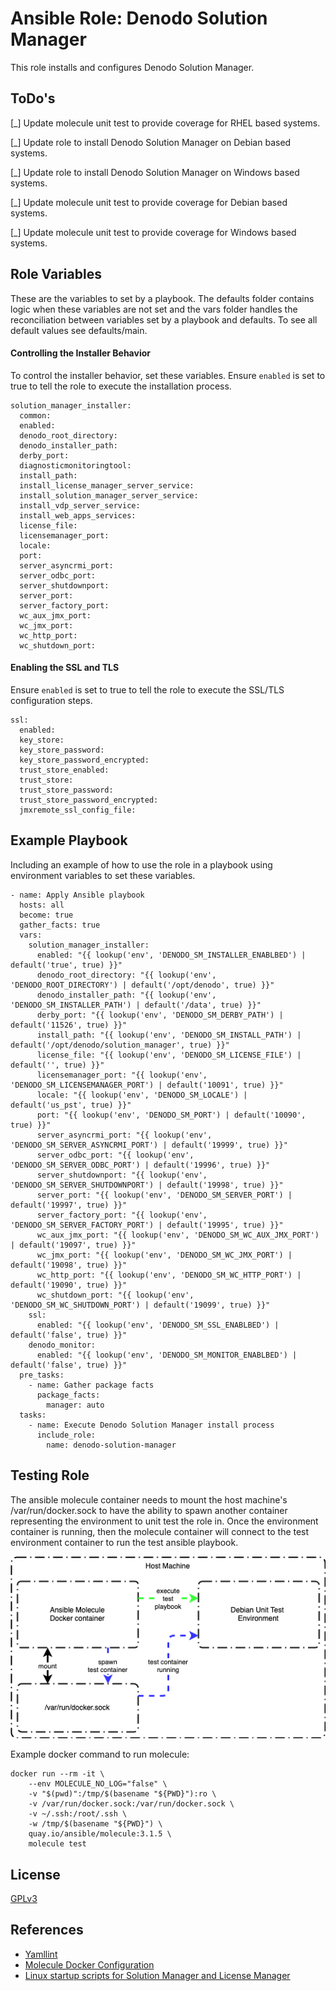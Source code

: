 Ansible Role: Denodo Solution Manager
=========

This role installs and configures Denodo Solution Manager.

ToDo's
---------------

[_] Update molecule unit test to provide coverage for RHEL based systems.

[_] Update role to install Denodo Solution Manager on Debian based systems.

[_] Update role to install Denodo Solution Manager on Windows based systems.

[_] Update molecule unit test to provide coverage for Debian based systems.

[_] Update molecule unit test to provide coverage for Windows based systems.

Role Variables
----------------

These are the variables to set by a playbook. The defaults folder contains logic when these variables are not set and the vars folder handles the reconciliation between variables set by a playbook and defaults. To see all default values see defaults/main.

#### Controlling the Installer Behavior

To control the installer behavior, set these variables. Ensure `enabled` is set to true to tell the role to execute the installation process.

```ansible
solution_manager_installer:
  common: 
  enabled:
  denodo_root_directory:
  denodo_installer_path:
  derby_port:
  diagnosticmonitoringtool:
  install_path:
  install_license_manager_server_service: 
  install_solution_manager_server_service: 
  install_vdp_server_service: 
  install_web_apps_services: 
  license_file:
  licensemanager_port:  
  locale: 
  port:  
  server_asyncrmi_port: 
  server_odbc_port: 
  server_shutdownport: 
  server_port: 
  server_factory_port: 
  wc_aux_jmx_port: 
  wc_jmx_port: 
  wc_http_port: 
  wc_shutdown_port:  
```

#### Enabling the SSL and TLS

Ensure `enabled` is set to true to tell the role to execute the SSL/TLS configuration steps.

```ansible
ssl:
  enabled: 
  key_store:
  key_store_password:
  key_store_password_encrypted: 
  trust_store_enabled: 
  trust_store:
  trust_store_password:
  trust_store_password_encrypted: 
  jmxremote_ssl_config_file:  
```

Example Playbook
----------------

Including an example of how to use the role in a playbook using environment variables to set these variables.

```ansible
- name: Apply Ansible playbook
  hosts: all
  become: true
  gather_facts: true
  vars:
    solution_manager_installer:
      enabled: "{{ lookup('env', 'DENODO_SM_INSTALLER_ENABLBED') | default('true', true) }}"
      denodo_root_directory: "{{ lookup('env', 'DENODO_ROOT_DIRECTORY') | default('/opt/denodo', true) }}"
      denodo_installer_path: "{{ lookup('env', 'DENODO_SM_INSTALLER_PATH') | default('/data', true) }}"
      derby_port: "{{ lookup('env', 'DENODO_SM_DERBY_PATH') | default('11526', true) }}"
      install_path: "{{ lookup('env', 'DENODO_SM_INSTALL_PATH') | default('/opt/denodo/solution_manager', true) }}"
      license_file: "{{ lookup('env', 'DENODO_SM_LICENSE_FILE') | default('', true) }}"
      licensemanager_port: "{{ lookup('env', 'DENODO_SM_LICENSEMANAGER_PORT') | default('10091', true) }}"
      locale: "{{ lookup('env', 'DENODO_SM_LOCALE') | default('us_pst', true) }}"
      port: "{{ lookup('env', 'DENODO_SM_PORT') | default('10090', true) }}"
      server_asyncrmi_port: "{{ lookup('env', 'DENODO_SM_SERVER_ASYNCRMI_PORT') | default('19999', true) }}"
      server_odbc_port: "{{ lookup('env', 'DENODO_SM_SERVER_ODBC_PORT') | default('19996', true) }}"
      server_shutdownport: "{{ lookup('env', 'DENODO_SM_SERVER_SHUTDOWNPORT') | default('19998', true) }}"
      server_port: "{{ lookup('env', 'DENODO_SM_SERVER_PORT') | default('19997', true) }}"
      server_factory_port: "{{ lookup('env', 'DENODO_SM_SERVER_FACTORY_PORT') | default('19995', true) }}"
      wc_aux_jmx_port: "{{ lookup('env', 'DENODO_SM_WC_AUX_JMX_PORT') | default('19097', true) }}"
      wc_jmx_port: "{{ lookup('env', 'DENODO_SM_WC_JMX_PORT') | default('19098', true) }}"
      wc_http_port: "{{ lookup('env', 'DENODO_SM_WC_HTTP_PORT') | default('19090', true) }}"
      wc_shutdown_port: "{{ lookup('env', 'DENODO_SM_WC_SHUTDOWN_PORT') | default('19099', true) }}"
    ssl:
      enabled: "{{ lookup('env', 'DENODO_SM_SSL_ENABLBED') | default('false', true) }}"
    denodo_monitor:
      enabled: "{{ lookup('env', 'DENODO_SM_MONITOR_ENABLBED') | default('false', true) }}"
  pre_tasks:
    - name: Gather package facts
      package_facts:
        manager: auto
  tasks:
    - name: Execute Denodo Solution Manager install process
      include_role:
        name: denodo-solution-manager
```

Testing Role
----------------

The ansible molecule container needs to mount the host machine's /var/run/docker.sock to have the ability to spawn another container representing the environment to unit test the role in. Once the environment container is running, then the molecule container will connect to the test environment container to run the test ansible playbook.

![ansible role unit testing](assets/ansible_role_unit_testing.png)

Example docker command to run molecule:

```ansible
docker run --rm -it \
    --env MOLECULE_NO_LOG="false" \
    -v "$(pwd)":/tmp/$(basename "${PWD}"):ro \
    -v /var/run/docker.sock:/var/run/docker.sock \
    -v ~/.ssh:/root/.ssh \
    -w /tmp/$(basename "${PWD}") \
    quay.io/ansible/molecule:3.1.5 \
    molecule test
```

License
-------

[GPLv3](LICENSE)

References
----------

- [Yamllint](https://yamllint.readthedocs.io/en/latest/)
- [Molecule Docker Configuration](https://molecule.readthedocs.io/en/2.22/configuration.html#docker)
- [Linux startup scripts for Solution Manager and License Manager](https://community.denodo.com/kb/view/document/Linux%20startup%20scripts%20for%20Solution%20Manager%20and%20License%20Manager?category=Operation)
